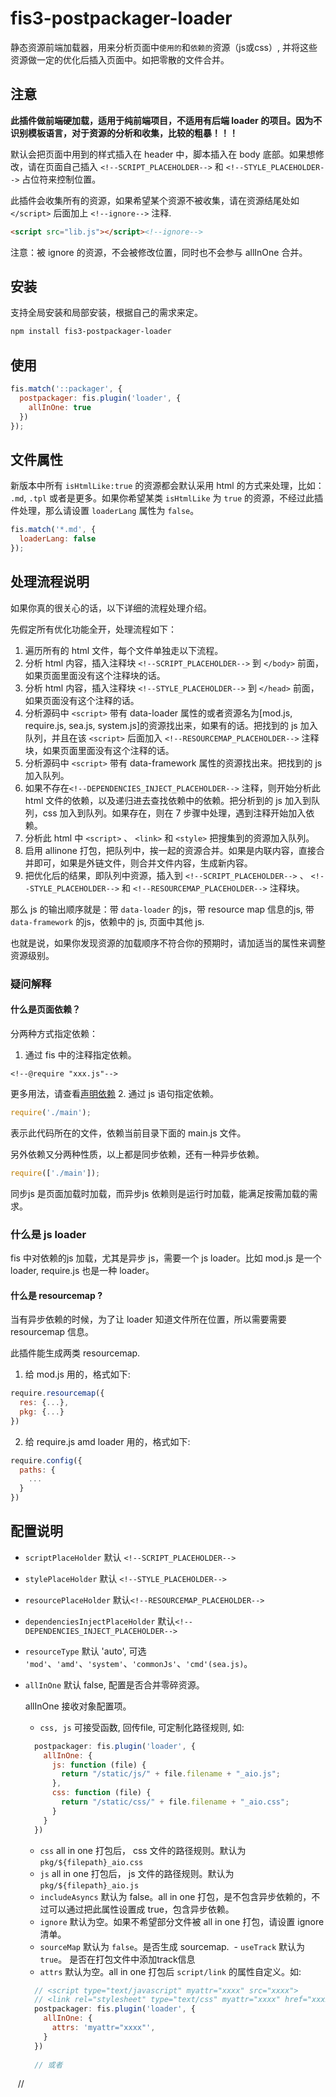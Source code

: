# fis3-postpackager-loader
静态资源前端加载器，用来分析页面中`使用的`和`依赖的`资源（js或css）, 并将这些资源做一定的优化后插入页面中。如把零散的文件合并。

## 注意
**此插件做前端硬加载，适用于纯前端项目，不适用有后端 loader 的项目。因为不识别模板语言，对于资源的分析和收集，比较的粗暴！！！**

默认会把页面中用到的样式插入在 header 中，脚本插入在 body 底部。如果想修改，请在页面自己插入 `<!--SCRIPT_PLACEHOLDER-->` 和 `<!--STYLE_PLACEHOLDER-->` 占位符来控制位置。

此插件会收集所有的资源，如果希望某个资源不被收集，请在资源结尾处如 `</script>` 后面加上 `<!--ignore-->` 注释.

```html
<script src="lib.js"></script><!--ignore-->
```

注意：被 ignore 的资源，不会被修改位置，同时也不会参与 allInOne 合并。

## 安装
支持全局安装和局部安装，根据自己的需求来定。

```bash
npm install fis3-postpackager-loader
```

## 使用

```javascript
fis.match('::packager', {
  postpackager: fis.plugin('loader', {
    allInOne: true
  })
});
```

## 文件属性

新版本中所有 `isHtmlLike:true` 的资源都会默认采用 html 的方式来处理，比如： `.md`, `.tpl` 或者是更多。如果你希望某类 `isHtmlLike` 为 `true` 的资源，不经过此插件处理，那么请设置 `loaderLang` 属性为 `false`。

```js
fis.match('*.md', {
  loaderLang: false
});
```

## 处理流程说明
如果你真的很关心的话，以下详细的流程处理介绍。

先假定所有优化功能全开，处理流程如下：

1. 遍历所有的 html 文件，每个文件单独走以下流程。
2. 分析 html 内容，插入注释块 `<!--SCRIPT_PLACEHOLDER-->` 到 `</body>` 前面，如果页面里面没有这个注释块的话。
3. 分析 html 内容，插入注释块 `<!--STYLE_PLACEHOLDER-->` 到 `</head>` 前面，如果页面没有这个注释的话。
4. 分析源码中 `<script>` 带有 data-loader 属性的或者资源名为[mod.js, require.js, sea.js, system.js]的资源找出来，如果有的话。把找到的 js 加入队列，并且在该 `<script>` 后面加入 `<!--RESOURCEMAP_PLACEHOLDER-->` 注释块，如果页面里面没有这个注释的话。
5. 分析源码中 `<script>` 带有 data-framework 属性的资源找出来。把找到的 js 加入队列。
6. 如果不存在`<!--DEPENDENCIES_INJECT_PLACEHOLDER-->` 注释，则开始分析此 html 文件的依赖，以及递归进去查找依赖中的依赖。把分析到的 js 加入到队列，css 加入到队列。如果存在，则在 7 步骤中处理，遇到注释开始加入依赖。
7. 分析此 html 中 `<script>` 、 `<link>` 和 `<style>` 把搜集到的资源加入队列。
8. 启用 allinone 打包，把队列中，挨一起的资源合并。如果是内联内容，直接合并即可，如果是外链文件，则合并文件内容，生成新内容。
9. 把优化后的结果，即队列中资源，插入到 `<!--SCRIPT_PLACEHOLDER-->` 、 `<!--STYLE_PLACEHOLDER-->` 和 `<!--RESOURCEMAP_PLACEHOLDER-->` 注释块。

那么 js 的输出顺序就是：带 `data-loader` 的js，带 resource map 信息的js, 带 `data-framework` 的js，依赖中的 js, 页面中其他 js.

也就是说，如果你发现资源的加载顺序不符合你的预期时，请加适当的属性来调整资源级别。

### 疑问解释

#### 什么是页面依赖？

分两种方式指定依赖：

1. 通过 fis 中的注释指定依赖。

  ```
  <!--@require "xxx.js"-->
  ```

  更多用法，请查看[声明依赖](https://github.com/fex-team/fis3/wiki/%E5%A3%B0%E6%98%8E%E4%BE%9D%E8%B5%96)
2. 通过 js 语句指定依赖。

  ```javascript
  require('./main');
  ```
  表示此代码所在的文件，依赖当前目录下面的 main.js 文件。

另外依赖又分两种性质，以上都是同步依赖，还有一种异步依赖。

```javascript
require(['./main']);
```

同步js 是页面加载时加载，而异步js 依赖则是运行时加载，能满足按需加载的需求。

### 什么是 js loader

fis 中对依赖的js 加载，尤其是异步  js，需要一个 js loader。比如 mod.js 是一个 loader, require.js 也是一种 loader。

#### 什么是 resourcemap ?

当有异步依赖的时候，为了让 loader 知道文件所在位置，所以需要需要 resourcemap 信息。

此插件能生成两类 resourcemap.

1. 给 mod.js 用的，格式如下:

  ```javascript
  require.resourcemap({
    res: {...},
    pkg: {...}
  })
  ```
2. 给 require.js amd loader 用的，格式如下:

  ```javascript
  require.config({
    paths: {
      ...
    }
  })
  ```

## 配置说明

* `scriptPlaceHolder` 默认 `<!--SCRIPT_PLACEHOLDER-->`
* `stylePlaceHolder` 默认 `<!--STYLE_PLACEHOLDER-->`
* `resourcePlaceHolder` 默认`<!--RESOURCEMAP_PLACEHOLDER-->`
* `dependenciesInjectPlaceHolder` 默认`<!--DEPENDENCIES_INJECT_PLACEHOLDER-->`
* `resourceType` 默认 'auto', 可选 `'mod'`、`'amd'`、`'system'`、`'commonJs'`、`'cmd'(sea.js)`。
* `allInOne` 默认 false, 配置是否合并零碎资源。

  allInOne 接收对象配置项。

  - `css, js` 可接受函数, 回传file, 可定制化路径规则, 如:  
  ```js
    postpackager: fis.plugin('loader', {
      allInOne: {
        js: function (file) {
          return "/static/js/" + file.filename + "_aio.js";
        },
        css: function (file) {
          return "/static/css/" + file.filename + "_aio.css";
        }
      }      
    })
  ```
  - `css` all in one 打包后， css 文件的路径规则。默认为 `pkg/${filepath}_aio.css`
  - `js` all in one 打包后， js 文件的路径规则。默认为 `pkg/${filepath}_aio.js`
  - `includeAsyncs` 默认为 false。all in one 打包，是不包含异步依赖的，不过可以通过把此属性设置成 true，包含异步依赖。
  - `ignore` 默认为空。如果不希望部分文件被 all in one 打包，请设置 ignore 清单。
  - `sourceMap` 默认为 `false`。是否生成 sourcemap.
  - `useTrack`  默认为 `true`。 是否在打包文件中添加track信息
  - `attrs` 默认为空。all in one 打包后 `script/link` 的属性自定义。如:  
  ```javascript
    // <script type="text/javascript" myattr="xxxx" src="xxxx">
    // <link rel="stylesheet" type="text/css" myattr="xxxx" href="xxxx">
    postpackager: fis.plugin('loader', {
      allInOne: {
        attrs: 'myattr="xxxx"',
      }      
    })
    
    // 或者
    // <script type="text/javascript" crossorigin="anonymous" src="xxxx">
    // <link rel="stylesheet" type="text/css" cssattr="xxxx" href="xxxx">
    postpackager: fis.plugin('loader', {
      allInOne: {
        attrs: function (orignAttr, url) {
          if (orignAttr.match(/text\/javascript/)) return orignAttr + ' crossorigin="anonymous"';
          if (orignAttr.match(/text\/css/)) return orignAttr + ' cssattr="xxxx"';
          return orignAttr;
        },
      }      
    })
  ```

* `processor` 默认为 `{'.html': 'html'}`, 即支持后缀是 .html 的文件，如果要支持其他后缀，请在此扩展。

  ```js
  fis.match('::package', {
    postpackager: fis.plugin('loader', {
      processor: {
        '.html': 'html',

        // 支持 markdown 文档
        '.md': 'html'
      }
    })
  })
  ```
* `obtainScript` 是否收集 `<script>` 内容。（非页面依赖部分）
* `obtainStyle` 是否收集 `<style>` 和 `<link>` 内容。（非页面依赖部分）
* `useInlineMap` 是否将 sourcemap 作为内嵌脚本输出。
* `resoucemap` 默认为 `/pkg/${filepath}_map.js` 当 `useInLineMap` 为 `false` 的时候有效，用来控制 resourcemap 生成位置。
* `resourcemapWhitespace` resourcemap缩进宽度, 默认为2.
* `include` 默认生成的 sourcemap 只会包含异步依赖的 js, 如果想把一批模块化的 js 加入到 sourcemap 中，请参考一下配置：

  ```js
  fis.match('::package', {
    postpackager: fis.plugin('loader', {
      include: '/widget/a/**.js'
    })
  })

  fis.match('::package', {
    postpackager: fis.plugin('loader', {
      include: [
        '/widget/**.js',
        '!/widget/a/**.js'
      ]
    })
  })
  ```

